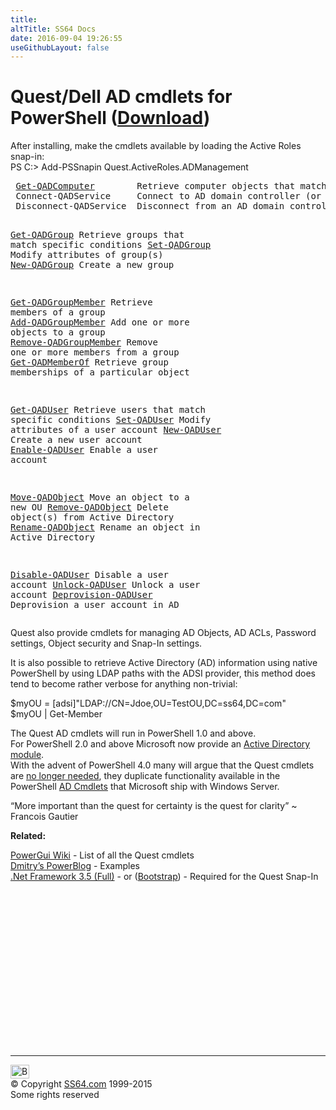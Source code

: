 ```yaml
---
title:
altTitle: SS64 Docs
date: 2016-09-04 19:26:55
useGithubLayout: false
---
```

<!-- #BeginLibraryItem "/Library/head_ps.lbi" --><!-- #EndLibraryItem --><h1>Quest/Dell AD cmdlets for PowerShell (<a href="http://software.dell.com/products/activeroles-server/">Download</a>) </h1> 
<p>After installing, make the  cmdlets available by loading the  Active Roles snap-in: <span class="code"><br>
PS C:&gt; Add-PSSnapin Quest.ActiveRoles.ADManagement</span></p>
<pre> <a href="get-qadcomputer.html">Get-QADComputer</a>        Retrieve computer objects that match specified conditions.
 Connect-QADService     Connect to AD domain controller (or AD LDS) 
 Disconnect-QADService  Disconnect from an AD domain controller

 <a href="get-qadgroup.html">Get-QADGroup</a>          Retrieve groups that match specific conditions
 <a href="set-qadgroup.html">Set-QADGroup</a>          Modify attributes of group(s)
 <a href="new-qadgroup.html">New-QADGroup</a>          Create a new group

 <a href="get-qadgroupmember.html">Get-QADGroupMember</a>    Retrieve members of a group
 <a href="add-qadgroupmember.html">Add-QADGroupMember</a>    Add one or more objects to a group
 <a href="remove-qadgroupmember.html">Remove-QADGroupMember</a> Remove one or more members from a group
 <a href="get-qadmemberof.html">Get-QADMemberOf</a>       Retrieve group memberships of a particular object

 <a href="get-qaduser.html">Get-QADUser</a>           Retrieve users that match specific conditions
 <a href="set-qaduser.html">Set-QADUser</a>           Modify attributes of a user account
 <a href="new-qaduser.html">New-QADUser</a>           Create a new user account
 <a href="enable-qaduser.html">Enable-QADUser</a>        Enable a user account

 <a href="move-qadobject.html">Move-QADObject</a>        Move an object to a new OU
 <a href="remove-qadobject.html">Remove-QADObject</a>      Delete object(s) from Active Directory
 <a href="rename-qadobject.html">Rename-QADObject</a>      Rename an object in Active Directory

 <a href="disable-qaduser.html">Disable-QADUser</a>       Disable a user account
 <a href="unlock-qaduser.html">Unlock-QADUser</a>        Unlock a user account
 <a href="deprovision-qaduser.html">Deprovision-QADUser</a>   Deprovision a user account in AD</pre>
<p>Quest also provide cmdlets for managing AD Objects, AD ACLs, Password settings, Object security and Snap-In settings.</p>
<p>It is also possible to retrieve Active Directory (AD) information using native PowerShell by using LDAP paths with the ADSI provider, this method does tend to become rather verbose for anything non-trivial:</p>
<p class="code">$myOU = [adsi]"LDAP://CN=Jdoe,OU=TestOU,DC=ss64,DC=com"<br>
$myOU | Get-Member</p>
<p>The Quest AD cmdlets will run in PowerShell 1.0 and above.<br>
For  PowerShell 2.0 and above Microsoft now provide an <a href="ad.html">Active Directory module</a>.<br>
With the advent of PowerShell 4.0 many will argue that the Quest cmdlets are <a href="http://blogs.dirteam.com/blogs/sanderberkouwer/archive/2014/01/14/why-i-don-t-like-the-quest-active-directory-powershell-cmdlets.aspx">no longer needed</a>, they duplicate functionality  available in the PowerShell <a href="ad.html">AD Cmdlets</a> that Microsoft ship with Windows Server.</p>
<p class="quote">“More important than the quest for certainty is the quest for clarity”  ~ Francois Gautier </p>
<p><b>Related:</b></p>
<p><a href="http://wiki.powergui.org/index.php/QAD_cmdlets_reference">PowerGui Wiki</a> - List of all the Quest cmdlets<br>
<a href="http://dmitrysotnikov.wordpress.com/">Dmitry’s PowerBlog</a> - Examples<br>
<a href="http://download.microsoft.com/download/2/0/e/20e90413-712f-438c-988e-fdaa79a8ac3d/dotnetfx35.exe">.Net Framework 3.5 (Full)</a> - or (<a href="http://www.microsoft.com/downloads/details.aspx?FamilyID=AB99342F-5D1A-413D-8319-81DA479AB0D7&amp;displaylang=en">Bootstrap</a>) - Required for the Quest Snap-In<br>
</p><!-- #BeginLibraryItem "/Library/foot_ps.lbi" --><p><script async="" src="//pagead2.googlesyndication.com/pagead/js/adsbygoogle.js"></script>
<!-- PowerShell300 -->
<ins class="adsbygoogle" style="display:inline-block;width:300px;height:250px" data-ad-client="ca-pub-6140977852749469" data-ad-slot="6253539900"></ins>
<script>
(adsbygoogle = window.adsbygoogle || []).push({});
</script></p>
<hr>
<div id="bl" class="footer"><a href="#"><img src="../images/top.png" width="30" height="22" alt="Back to the Top"></a></div>
<div id="br" class="footer, tagline">© Copyright <a href="http://ss64.com/">SS64.com</a> 1999-2015<br>
Some rights reserved</div><!-- #EndLibraryItem -->

